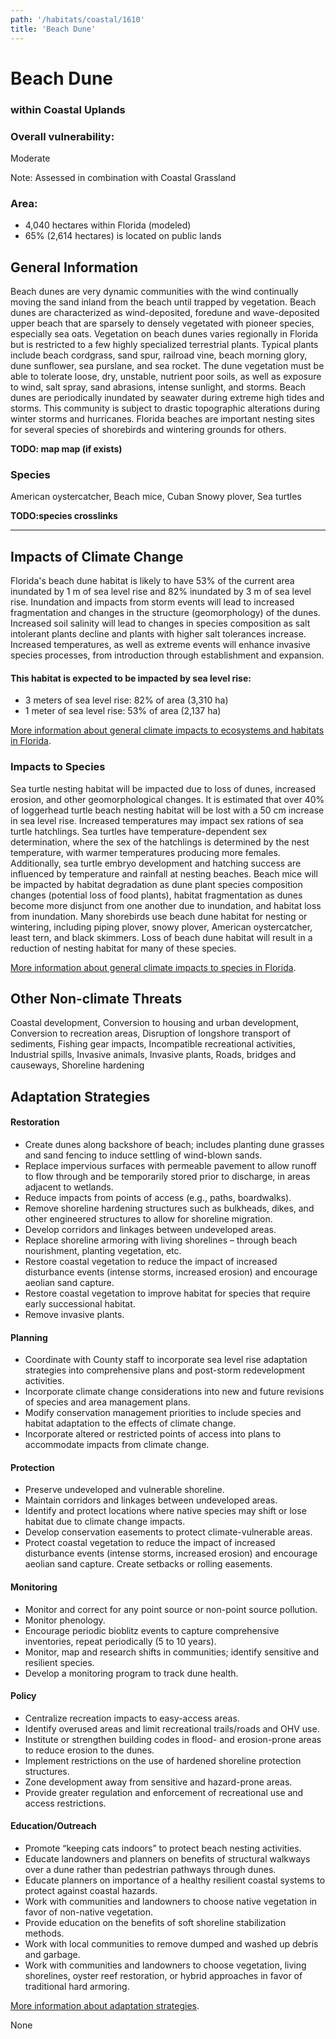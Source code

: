 ```yaml
---
path: '/habitats/coastal/1610'
title: 'Beach Dune'
---
```


# Beach Dune

### within Coastal Uplands

<div id="TopSection">



<div>

### Overall vulnerability:

<div class="vulnerability vulnerability-moderate">Moderate</div>

Note: Assessed in combination with Coastal Grassland

### Area:

-   4,040 hectares within Florida (modeled)
-   65% (2,614 hectares) is located on public lands

</div>
</div>

## General Information

Beach dunes are very dynamic communities with the wind continually moving the sand inland from the beach until trapped by vegetation. Beach dunes are characterized as wind-deposited, foredune and wave-deposited upper beach that are sparsely to densely vegetated with pioneer species, especially sea oats.  Vegetation on beach dunes varies regionally in Florida but is restricted to a few highly specialized terrestrial plants.   Typical plants include beach cordgrass, sand spur, railroad vine, beach morning glory, dune sunflower, sea purslane, and sea rocket.  The dune vegetation must be able to tolerate loose, dry, unstable, nutrient poor soils, as well as exposure to wind, salt spray, sand abrasions, intense sunlight, and storms.  Beach dunes are  periodically inundated by seawater during extreme high tides and storms. This community is subject to drastic topographic alterations during winter storms and hurricanes.  Florida beaches are important nesting sites for several species of shorebirds and wintering grounds for others.



**TODO: map map (if exists)**

### Species

American oystercatcher, Beach mice, Cuban Snowy plover, Sea turtles

**TODO:species crosslinks**

<hr />

## Impacts of Climate Change

Florida's beach dune habitat is likely to have 53% of the current area inundated by 1 m of sea level rise and 82% inundated by 3 m of sea level rise.  Inundation and impacts from storm events will lead to increased fragmentation and changes in the structure (geomorphology) of the dunes.   Increased soil salinity will lead to changes in species composition as salt intolerant plants decline and plants with higher salt tolerances increase.  Increased temperatures, as well as extreme events  will enhance invasive species processes, from introduction through establishment and expansion.


#### This habitat is expected to be impacted by sea level rise:

- 3 meters of sea level rise: 82% of area (3,310 ha)
- 1 meter of sea level rise: 53% of area (2,137 ha)
    

[More information about general climate impacts to ecosystems and habitats in Florida](/impacts/habitats).

### Impacts to Species

Sea turtle nesting habitat will be impacted due to loss of dunes, increased erosion, and other geomorphological changes.  It is estimated that over 40% of loggerhead turtle beach nesting habitat will be lost with a 50 cm increase in sea level rise. Increased temperatures may impact sex rations of sea turtle hatchlings. Sea turtles have temperature-dependent sex determination, where the sex of the hatchlings is determined by the nest temperature, with warmer temperatures producing more females.  Additionally, sea turtle embryo development and hatching success are influenced by temperature and rainfall at nesting beaches.   Beach mice will be impacted by habitat degradation as dune plant species composition changes (potential loss of food plants), habitat fragmentation as dunes become more disjunct from one another due to inundation, and habitat loss from inundation.  Many shorebirds use beach dune habitat for nesting or wintering, including piping plover, snowy plover, American oystercatcher, least tern, and black skimmers.  Loss of beach dune habitat will result in a reduction of nesting habitat for many of these species.

[More information about general climate impacts to species in Florida](/impacts/species).

## Other Non-climate Threats

Coastal development, Conversion to housing and urban development, Conversion to recreation areas, Disruption of longshore transport of sediments, Fishing gear impacts, Incompatible recreational activities, Industrial spills, Invasive animals, Invasive plants, Roads, bridges and causeways, Shoreline hardening

## Adaptation Strategies

#### Restoration

- Create dunes along backshore of beach; includes planting dune grasses and sand fencing to induce settling of wind-blown sands.
- Replace impervious surfaces with permeable pavement to allow runoff to flow through and be temporarily stored prior to discharge, in areas adjacent to wetlands.
- Reduce impacts from points of access (e.g., paths, boardwalks).
- Remove shoreline hardening structures such as bulkheads, dikes, and other engineered structures to allow for shoreline migration.
- Develop corridors and linkages between undeveloped areas.
- Replace shoreline armoring with living shorelines – through beach nourishment, planting vegetation, etc.
- Restore coastal vegetation to reduce the impact of increased disturbance events (intense storms, increased erosion) and encourage aeolian sand capture.
- Restore coastal vegetation to improve habitat for species that require early successional habitat.
- Remove invasive plants.


#### Planning

- Coordinate with County staff to incorporate sea level rise adaptation strategies into comprehensive plans and post-storm redevelopment activities.
- Incorporate climate change considerations into new and future revisions of species and area management plans.
- Modify conservation management priorities to include species and habitat adaptation to the effects of climate change.
- Incorporate altered or restricted points of access into plans to accommodate impacts from climate change.


#### Protection

- Preserve undeveloped and vulnerable shoreline.
- Maintain corridors and linkages between undeveloped areas.
- Identify and protect locations where native species may shift or lose habitat due to climate change impacts.
- Develop conservation easements  to protect climate-vulnerable areas.
- Protect coastal vegetation to reduce the impact of increased disturbance events (intense storms, increased erosion) and encourage aeolian sand capture. Create setbacks or rolling easements.


#### Monitoring

- Monitor and correct for any point source or non-point source pollution.
- Monitor phenology.
- Encourage periodic bioblitz events to capture comprehensive inventories, repeat periodically (5 to 10 years).
- Monitor, map  and research shifts in communities; identify sensitive and resilient species.
- Develop a monitoring program to track dune health.


#### Policy

- Centralize recreation impacts to easy-access areas.
- Identify overused areas and limit recreational trails/roads and OHV use.
- Institute or strengthen building codes in flood- and erosion-prone areas to reduce erosion to the dunes.
- Implement restrictions on the use of hardened shoreline protection structures.
- Zone development away from sensitive and hazard-prone areas.
- Provide greater regulation and enforcement of recreational use and access restrictions.


#### Education/Outreach

- Promote “keeping cats indoors” to protect beach nesting activities.
- Educate landowners and planners on benefits of structural walkways over a dune rather than pedestrian pathways through dunes.
- Educate planners on importance of a healthy resilient coastal systems to protect against coastal hazards.
- Work with communities and landowners to choose native vegetation in favor of non-native vegetation.
- Provide education on the benefits of soft shoreline stabilization methods.
- Work with local communities to remove dumped and washed up debris and garbage.
- Work with communities and landowners to choose vegetation, living shorelines, oyster reef restoration, or hybrid approaches in favor of traditional hard armoring.




[More information about adaptation strategies](/strategies).

None
